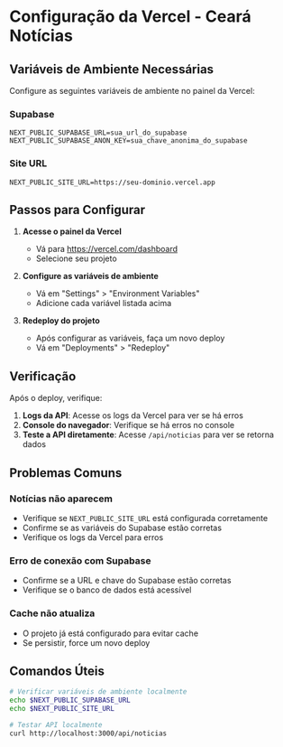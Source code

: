 # Configuração da Vercel - Ceará Notícias

## Variáveis de Ambiente Necessárias

Configure as seguintes variáveis de ambiente no painel da Vercel:

### Supabase
```
NEXT_PUBLIC_SUPABASE_URL=sua_url_do_supabase
NEXT_PUBLIC_SUPABASE_ANON_KEY=sua_chave_anonima_do_supabase
```

### Site URL
```
NEXT_PUBLIC_SITE_URL=https://seu-dominio.vercel.app
```

## Passos para Configurar

1. **Acesse o painel da Vercel**
   - Vá para https://vercel.com/dashboard
   - Selecione seu projeto

2. **Configure as variáveis de ambiente**
   - Vá em "Settings" > "Environment Variables"
   - Adicione cada variável listada acima

3. **Redeploy do projeto**
   - Após configurar as variáveis, faça um novo deploy
   - Vá em "Deployments" > "Redeploy"

## Verificação

Após o deploy, verifique:

1. **Logs da API**: Acesse os logs da Vercel para ver se há erros
2. **Console do navegador**: Verifique se há erros no console
3. **Teste a API diretamente**: Acesse `/api/noticias` para ver se retorna dados

## Problemas Comuns

### Notícias não aparecem
- Verifique se `NEXT_PUBLIC_SITE_URL` está configurada corretamente
- Confirme se as variáveis do Supabase estão corretas
- Verifique os logs da Vercel para erros

### Erro de conexão com Supabase
- Confirme se a URL e chave do Supabase estão corretas
- Verifique se o banco de dados está acessível

### Cache não atualiza
- O projeto já está configurado para evitar cache
- Se persistir, force um novo deploy

## Comandos Úteis

```bash
# Verificar variáveis de ambiente localmente
echo $NEXT_PUBLIC_SUPABASE_URL
echo $NEXT_PUBLIC_SITE_URL

# Testar API localmente
curl http://localhost:3000/api/noticias
``` 